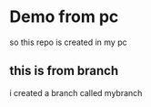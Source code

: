 # Demo from pc

so this repo is created in my pc

## this is from branch

i created a branch called mybranch